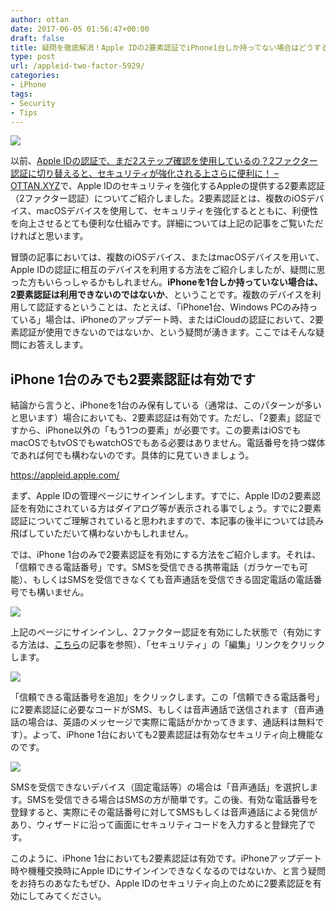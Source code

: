 ```yaml
---
author: ottan
date: 2017-06-05 01:56:47+00:00
draft: false
title: 疑問を徹底解消！Apple IDの2要素認証でiPhone1台しか持ってない場合はどうするの？
type: post
url: /appleid-two-factor-5929/
categories:
- iPhone
tags:
- Security
- Tips
---
```


![](/images/2017/06/170605-5934b3a6223c5.jpg)






以前、[Apple IDの認証で、まだ2ステップ確認を使用しているの？2ファクター認証に切り替えると、セキュリティが強化される上さらに便利に！ – OTTAN.XYZ](/apple-id-two-factor-authentication-5362/)で、Apple IDのセキュリティを強化するAppleの提供する2要素認証（2ファクター認証）についてご紹介しました。2要素認証とは、複数のiOSデバイス、macOSデバイスを使用して、セキュリティを強化するとともに、利便性を向上させるとても便利な仕組みです。詳細については上記の記事をご覧いただければと思います。





冒頭の記事においては、複数のiOSデバイス、またはmacOSデバイスを用いて、Apple IDの認証に相互のデバイスを利用する方法をご紹介しましたが、疑問に思った方もいらっしゃるかもしれません。**iPhoneを1台しか持っていない場合は、2要素認証は利用できないのではないか**、ということです。複数のデバイスを利用して認証するということは、たとえば、「iPhone1台、Windows PCのみ持っている」場合は、iPhoneのアップデート時、またはiCloudの認証において、2要素認証が使用できないのではないか、という疑問が湧きます。ここではそんな疑問にお答えします。





## iPhone 1台のみでも2要素認証は有効です





結論から言うと、iPhoneを1台のみ保有している（通常は、このパターンが多いと思います）場合においても、2要素認証は有効です。ただし、「2要素」認証ですから、iPhone以外の「もう1つの要素」が必要です。この要素はiOSでもmacOSでもtvOSでもwatchOSでもある必要はありません。電話番号を持つ媒体であれば何でも構わないのです。具体的に見ていきましょう。



https://appleid.apple.com/



まず、Apple IDの管理ページにサインインします。すでに、Apple IDの2要素認証を有効にされている方はダイアログ等が表示される事でしょう。すでに2要素認証についてご理解されていると思われますので、本記事の後半については読み飛ばしていただいて構わないかもしれません。





では、iPhone 1台のみで2要素認証を有効にする方法をご紹介します。それは、「信頼できる電話番号」です。SMSを受信できる携帯電話（ガラケーでも可能）、もしくはSMSを受信できなくても音声通話を受信できる固定電話の電話番号でも構いません。





![](/images/2017/06/170605-5934b8a0679da.png)






上記のページにサインインし、2ファクター認証を有効にした状態で（有効にする方法は、[こちら](/apple-id-two-factor-authentication-5362/)の記事を参照）、「セキュリティ」の「編集」リンクをクリックします。





![](/images/2017/06/170605-5934b93e6faca.png)






「信頼できる電話番号を追加」をクリックします。この「信頼できる電話番号」に2要素認証に必要なコードがSMS、もしくは音声通話で送信されます（音声通話の場合は、英語のメッセージで実際に電話がかかってきます、通話料は無料です）。よって、iPhone 1台においても2要素認証は有効なセキュリティ向上機能なのです。





![](/images/2017/06/170605-5934ba0088721.png)






SMSを受信できないデバイス（固定電話等）の場合は「音声通話」を選択します。SMSを受信できる場合はSMSの方が簡単です。この後、有効な電話番号を登録すると、実際にその電話番号に対してSMSもしくは音声通話による発信があり、ウィザードに沿って画面にセキュリティコードを入力すると登録完了です。





このように、iPhone 1台においても2要素認証は有効です。iPhoneアップデート時や機種交換時にApple IDにサインインできなくなるのではないか、と言う疑問をお持ちのあなたもぜひ、Apple IDのセキュリティ向上のために2要素認証を有効にしてみてください。
